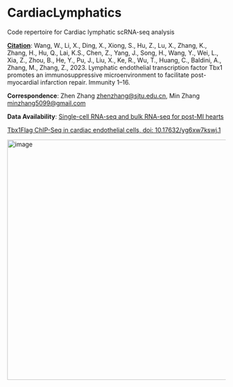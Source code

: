 # CardiacLymphatics
Code repertoire for Cardiac lymphatic scRNA-seq analysis

[**Citation**](https://doi.org/10.1016/j.immuni.2023.07.019): Wang, W., Li, X., Ding, X., Xiong, S., Hu, Z., Lu, X., Zhang, K., Zhang, H., Hu, Q., Lai, K.S., Chen, Z., Yang, J., Song, H., Wang, Y., Wei, L., Xia, Z., Zhou, B., He, Y., Pu, J., Liu, X., Ke, R., Wu, T., Huang, C., Baldini, A., Zhang, M., Zhang, Z., 2023. Lymphatic endothelial transcription factor Tbx1 promotes an immunosuppressive microenvironment to facilitate post-myocardial infarction repair. Immunity 1–16.

**Correspondence**: Zhen Zhang zhenzhang@sjtu.edu.cn, Min Zhang minzhang5099@gmail.com

**Data Availability**: 
[Single-cell RNA-seq and bulk RNA-seq for post-MI hearts](https://www.ncbi.nlm.nih.gov/geo/query/acc.cgi?acc=GSE137064)

[Tbx1Flag ChIP-Seq in cardiac endothelial cells, doi: 10.17632/yg6xw7kswj.1](https://data.mendeley.com/datasets/yg6xw7kswj/1)

<img width="554" alt="image" src="https://github.com/minzhang5099/CardiacLymphatics/assets/22090328/3b885630-552a-421b-a560-c864e3b46c0f">


